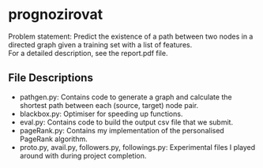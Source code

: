 # prognozirovat
Problem statement: Predict the existence of a path between two nodes in a directed graph given a training set with a list of features.
<br/>For a detailed description, see the report.pdf file.
<h2>File Descriptions</h2>
<ul>
	<li>pathgen.py: Contains code to generate a graph and calculate the shortest path between each (source, target) node pair.</li>
	<li>blackbox.py: Optimiser for speeding up functions.</li>
	<li>eval.py: Contains code to build the output csv file that we submit.</li>
	<li>pageRank.py: Contains my implementation of the personalised PageRank algorithm.</li>
	<li>proto.py, avail.py, followers.py, followings.py: Experimental files I played around with during project completion.</li>
</ul>